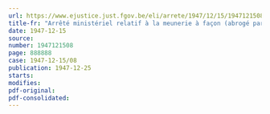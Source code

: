 ```yaml
---
url: https://www.ejustice.just.fgov.be/eli/arrete/1947/12/15/1947121508/justel
title-fr: "Arrêté ministériel relatif à la meunerie à façon (abrogé par AR 25-07-1974, art. 7)"
date: 1947-12-15
source:
number: 1947121508
page: 888888
case: 1947-12-15/08
publication: 1947-12-25
starts:
modifies:
pdf-original:
pdf-consolidated:
---
```


